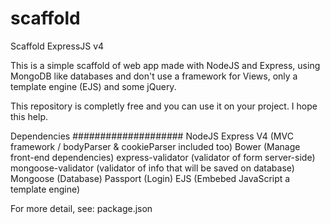 # scaffold
Scaffold ExpressJS v4

This is a simple scaffold of web app made with NodeJS and Express, using MongoDB like databases and don't use a framework for Views,
only a template engine (EJS) and some jQuery. 

This repository is completly free and you can use it on your project. I hope this help. 

Dependencies
####################
NodeJS 
Express V4 (MVC framework / bodyParser & cookieParser included too)
Bower (Manage front-end dependencies)
express-validator (validator of form server-side)
mongoose-validator (validator of info that will be saved on database)
Mongoose (Database)
Passport (Login)
EJS (Embebed JavaScript a template engine)

For more detail, see: package.json

